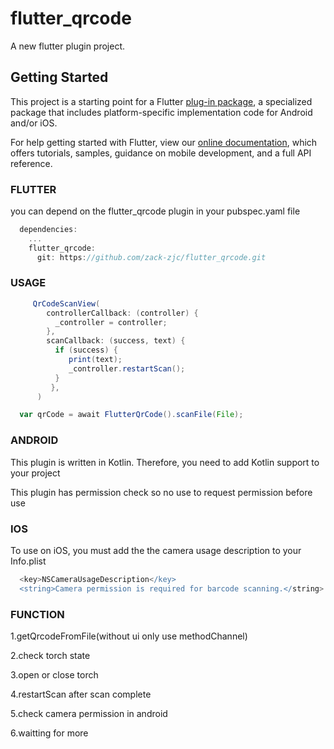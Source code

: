 
# flutter_qrcode

A new flutter plugin project.

## Getting Started

This project is a starting point for a Flutter
[plug-in package](https://flutter.dev/developing-packages/),
a specialized package that includes platform-specific implementation code for
Android and/or iOS.

For help getting started with Flutter, view our 
[online documentation](https://flutter.dev/docs), which offers tutorials, 
samples, guidance on mobile development, and a full API reference.

### FLUTTER

you can depend on the flutter_qrcode plugin in your pubspec.yaml file
```groovy
  dependencies:
    ...
    flutter_qrcode: 
      git: https://github.com/zack-zjc/flutter_qrcode.git
```

### USAGE

```groovy
     QrCodeScanView(
        controllerCallback: (controller) {
          _controller = controller;
        },
        scanCallback: (success, text) {
          if (success) {
             print(text);
             _controller.restartScan();
          }
         },
      )
```

```groovy
  var qrCode = await FlutterQrCode().scanFile(File);
```
### ANDROID

This plugin is written in Kotlin. Therefore, you need to add Kotlin support to your project

This plugin has permission check so no use to request permission before use

### IOS

To use on iOS, you must add the the camera usage description to your Info.plist
```groovy
  <key>NSCameraUsageDescription</key>
  <string>Camera permission is required for barcode scanning.</string>
```

### FUNCTION

1.getQrcodeFromFile(without ui only use methodChannel)

2.check torch state

3.open or close torch

4.restartScan after scan complete

5.check camera permission in android

6.waitting for more


